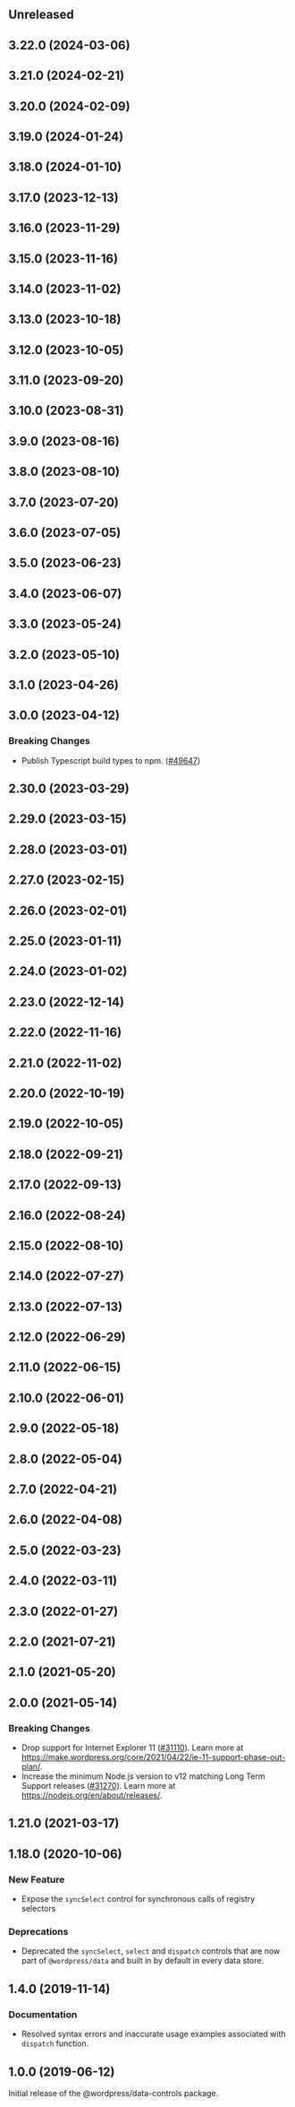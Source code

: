 <!-- Learn how to maintain this file at https://github.com/WordPress/gutenberg/tree/HEAD/packages#maintaining-changelogs. -->

## Unreleased

## 3.22.0 (2024-03-06)

## 3.21.0 (2024-02-21)

## 3.20.0 (2024-02-09)

## 3.19.0 (2024-01-24)

## 3.18.0 (2024-01-10)

## 3.17.0 (2023-12-13)

## 3.16.0 (2023-11-29)

## 3.15.0 (2023-11-16)

## 3.14.0 (2023-11-02)

## 3.13.0 (2023-10-18)

## 3.12.0 (2023-10-05)

## 3.11.0 (2023-09-20)

## 3.10.0 (2023-08-31)

## 3.9.0 (2023-08-16)

## 3.8.0 (2023-08-10)

## 3.7.0 (2023-07-20)

## 3.6.0 (2023-07-05)

## 3.5.0 (2023-06-23)

## 3.4.0 (2023-06-07)

## 3.3.0 (2023-05-24)

## 3.2.0 (2023-05-10)

## 3.1.0 (2023-04-26)

## 3.0.0 (2023-04-12)

### Breaking Changes

-   Publish Typescript build types to npm. ([#49647](https://github.com/WordPress/gutenberg/pull/49647))

## 2.30.0 (2023-03-29)

## 2.29.0 (2023-03-15)

## 2.28.0 (2023-03-01)

## 2.27.0 (2023-02-15)

## 2.26.0 (2023-02-01)

## 2.25.0 (2023-01-11)

## 2.24.0 (2023-01-02)

## 2.23.0 (2022-12-14)

## 2.22.0 (2022-11-16)

## 2.21.0 (2022-11-02)

## 2.20.0 (2022-10-19)

## 2.19.0 (2022-10-05)

## 2.18.0 (2022-09-21)

## 2.17.0 (2022-09-13)

## 2.16.0 (2022-08-24)

## 2.15.0 (2022-08-10)

## 2.14.0 (2022-07-27)

## 2.13.0 (2022-07-13)

## 2.12.0 (2022-06-29)

## 2.11.0 (2022-06-15)

## 2.10.0 (2022-06-01)

## 2.9.0 (2022-05-18)

## 2.8.0 (2022-05-04)

## 2.7.0 (2022-04-21)

## 2.6.0 (2022-04-08)

## 2.5.0 (2022-03-23)

## 2.4.0 (2022-03-11)

## 2.3.0 (2022-01-27)

## 2.2.0 (2021-07-21)

## 2.1.0 (2021-05-20)

## 2.0.0 (2021-05-14)

### Breaking Changes

-   Drop support for Internet Explorer 11 ([#31110](https://github.com/WordPress/gutenberg/pull/31110)). Learn more at https://make.wordpress.org/core/2021/04/22/ie-11-support-phase-out-plan/.
-   Increase the minimum Node.js version to v12 matching Long Term Support releases ([#31270](https://github.com/WordPress/gutenberg/pull/31270)). Learn more at https://nodejs.org/en/about/releases/.

## 1.21.0 (2021-03-17)

## 1.18.0 (2020-10-06)

### New Feature

-   Expose the `syncSelect` control for synchronous calls of registry selectors

### Deprecations

-   Deprecated the `syncSelect`, `select` and `dispatch` controls that are now part of
    `@wordpress/data` and built in by default in every data store.

## 1.4.0 (2019-11-14)

### Documentation

-   Resolved syntax errors and inaccurate usage examples associated with `dispatch` function.

## 1.0.0 (2019-06-12)

Initial release of the @wordpress/data-controls package.
